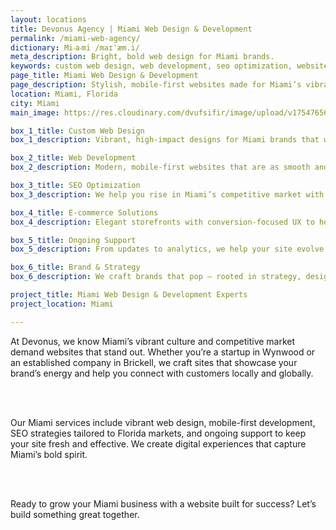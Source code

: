 ```yaml
---
layout: locations
title: Devonus Agency | Miami Web Design & Development
permalink: /miami-web-agency/
dictionary: Mi‧a‧mi /maɪˈæm.i/
meta_description: Bright, bold web design for Miami brands.
keywords: custom web design, web development, seo optimization, website maintenance, miami web design, miami florida
page_title: Miami Web Design & Development
page_description: Stylish, mobile-first websites made for Miami’s vibrant business scene.
location: Miami, Florida
city: Miami
main_image: https://res.cloudinary.com/dvufsifir/image/upload/v1754765649/miami_gaupux.webp

box_1_title: Custom Web Design
box_1_description: Vibrant, high-impact designs for Miami brands that want to turn heads and build trust.

box_2_title: Web Development
box_2_description: Modern, mobile-first websites that are as smooth and bold as the city itself.

box_3_title: SEO Optimization
box_3_description: We help you rise in Miami’s competitive market with proven search visibility tactics.

box_4_title: E-commerce Solutions
box_4_description: Elegant storefronts with conversion-focused UX to help you sell with confidence.

box_5_title: Ongoing Support
box_5_description: From updates to analytics, we help your site evolve while you focus on growth.

box_6_title: Brand & Strategy
box_6_description: We craft brands that pop — rooted in strategy, designed for impact.

project_title: Miami Web Design & Development Experts  
project_location: Miami

---
```


At Devonus, we know Miami’s vibrant culture and competitive market demand websites that stand out. Whether you’re a startup in Wynwood or an established company in Brickell, we craft sites that showcase your brand’s energy and help you connect with customers locally and globally.

<br>  
<br>

Our Miami services include vibrant web design, mobile-first development, SEO strategies tailored to Florida markets, and ongoing support to keep your site fresh and effective. We create digital experiences that capture Miami’s bold spirit.

<br>  
<br>

Ready to grow your Miami business with a website built for success? Let’s build something great together.
